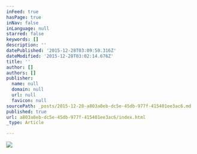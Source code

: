 ```yaml
---
inFeed: true
hasPage: true
inNav: false
inLanguage: null
starred: false
keywords: []
description: ''
datePublished: '2015-12-28T03:09:50.316Z'
dateModified: '2015-12-28T03:02:14.676Z'
title: ''
author: []
authors: []
publisher:
  name: null
  domain: null
  url: null
  favicon: null
sourcePath: _posts/2015-12-28-a803a0eb-dc5e-45db-977f-415401ee3ac6.md
published: true
url: a803a0eb-dc5e-45db-977f-415401ee3ac6/index.html
_type: Article

---
```

![](https://the-grid-user-content.s3-us-west-2.amazonaws.com/d2e3c486-ff88-4591-abb2-27e94f61e69b.jpg)